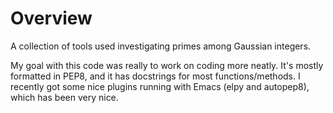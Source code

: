 # Overview

A collection of tools used investigating primes among Gaussian integers.

My goal with this code was really to work on coding more neatly. It's mostly formatted in PEP8, and it has docstrings for most functions/methods.
I recently got some nice plugins running with Emacs (elpy and autopep8), which has been very nice.